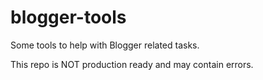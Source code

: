 # blogger-tools
Some tools to help with Blogger related tasks.

This repo is NOT production ready and may contain errors.